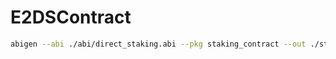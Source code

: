 # E2DSContract
```bash
abigen --abi ./abi/direct_staking.abi --pkg staking_contract --out ./staking_contract/direct_staking_contract.go
```